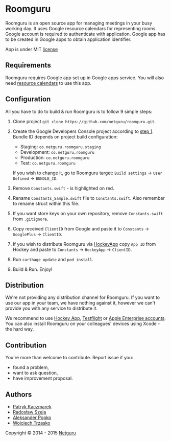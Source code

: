 # Roomguru

Roomguru is an open source app for managing meetings in your busy working day. It uses Google resource calendars for representing rooms. Google account is required to authenticate with application. Google app has to be created in Google apps to obtain application identifier.

App is under MIT [license](https://github.com/netguru/roomguru/blob/master/LICENSE.md)

## Requirements

Roomguru requires Google app set up in Google apps service. You will also need [resource calendars](https://support.google.com/a/answer/1686462?hl=en) to use this app.

## Configuration

All you have to do to build & run Roomguru is to follow 9 simple steps:

1. Clone project `git clone https://github.com/netguru/roomguru.git`.
2. Create the Google Developers Console project according to [step 1](https://developers.google.com/+/mobile/ios/getting-started). Bundle ID depends on project build configuration:
	- Staging: `co.netguru.roomguru.staging`
	- Development: `co.netguru.roomguru`
	- Production: `co.netguru.roomguru`
	- Test: `co.netguru.roomguru`

	If you wish to change it, go to Roomguru target: `Build settings` -> `User Defined` -> `BUNDLE_ID`.

3. Remove `Constants.swift` - is highlighted on red.
4. Rename `Constants_Sample.swift` file to `Constants.swift`. Also remember to rename struct within this file.
5. If you want store keys on your own repository, remove `Constants.swift` from `.gitignore`.
6. Copy received `ClientID` from Google and paste it to `Constants` -> `GooglePlus` -> `ClientID`.
7. If you wish to distribute Roomguru via [HockeyApp](https://rink.hockeyapp.net/) copy `App ID` from Hockey and paste to `Constants` -> `HockeyApp` -> `ClientID`.
8. Run `carthage update` and `pod install`.
9. Build & Run. Enjoy!

## Distribution

We're not providing any distribution channel for Roomguru. If you want to use our app in your team, we have nothing against it, however we can't provide you with any service to distribute it.

We recommend to use [Hockey App](http://hockeyapp.net), [Testflight](https://developer.apple.com/testflight/) or [Apple Enterprise accounts](https://developer.apple.com/programs/ios/enterprise/). You can also install Roomguru on your colleagues' devices using Xcode - the hard way.

## Contribution

You're more than welcome to contribute. Report issue if you:
* found a problem,
* want to ask question,
* have improvement proposal.

## Authors

* [Patryk Kaczmarek](https://github.com/PatrykKaczmarek)
* [Radosław Szeja](https://github.com/rad3ks)
* [Aleksander Popko](https://github.com/APbjj)
* [Wojciech Trzasko](https://github.com/WojciechTrzasko)

Copyright © 2014 - 2015 [Netguru](https://netguru.co)
